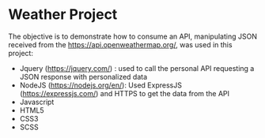 # Weather Project
The objective is to demonstrate how to consume an API,
manipulating JSON received from the https://api.openweathermap.org/,
was used in this project:
- Jquery (https://jquery.com/) : used to call the personal API requesting a JSON response with personalized data
- NodeJS (https://nodejs.org/en/): Used ExpressJS (https://expressjs.com/) and HTTPS to get the data from the API
- Javascript
- HTML5
- CSS3
- SCSS